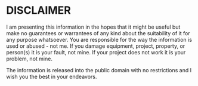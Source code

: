 # DISCLAIMER

I am presenting this information in the hopes that it might be useful but make no guarantees or warrantees of any kind about the suitability of it for any purpose whatsoever.  You are responsible for the way the information is used or abused - not me.  If you damage  equipment, project, property, or person(s) it is your fault, not mine.  If your project does not work it is your problem, not mine.

The information is released into the public domain with no restrictions and I wish you the best in your endeavors.
